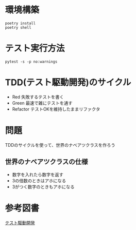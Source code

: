 # 環境構築

```
poetry install
poetry shell
```

# テスト実行方法

```
pytest -s -p no:warnings
```

# TDD(テスト駆動開発)のサイクル

* Red 失敗するテストを書く
* Green 最速で雑にテストを通す
* Refactor テストOKを維持したままリファクタ

# 問題

TDDのサイクルを使って、世界のナベアツクラスを作ろう

## 世界のナベアツクラスの仕様

* 数字を入れたら数字を返す
* 3の倍数のときはアホになる
* 3がつく数字のときもアホになる

# 参考図書

[テスト駆動開発](https://amzn.to/3ubkIVk)
